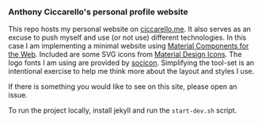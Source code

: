 ### Anthony Ciccarello's personal profile website

This repo hosts my personal website on [ciccarello.me](https://www.ciccarello.me).
It also serves as an excuse to push myself and use (or not use) different
technologies. In this case I am implementing a minimal website using
[Material Components for the Web](https://material.io/components/).
Included are some SVG icons from [Material Design Icons](https://material.io/tools/icons/?style=baseline).
The logo fonts I am using are provided by [socicon](http://www.socicon.com/). Simplifying
the tool-set is an intentional exercise to help me think more about the layout and styles I use.

If there is something you would like to see on this site, please open an issue.

To run the project locally, install jekyll and run the `start-dev.sh` script.
